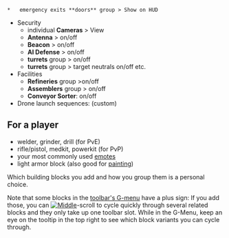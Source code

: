     *   emergency exits **doors** group > Show on HUD
*   Security
    *   individual **Cameras** > View
    *   **Antenna** > on/off
    *   **Beacon** > on/off
    *   **AI Defense** > on/off
    *   **turrets** group > on/off
    *   **turrets** group > target neutrals on/off etc.
*   Facilities
    *   **Refineries** group >on/off
    *   **Assemblers** group > on/off
    *   **Conveyor Sorter**: on/off
*   Drone launch sequences: (custom)

## For a player

*   welder, grinder, drill (for PvE)
*   rifle/pistol, medkit, powerkit (for PvP)
*   your most commonly used [emotes](https://spaceengineers.wiki.gg/wiki/Emotes "Emotes")
*   light armor block (also good for [painting](https://spaceengineers.wiki.gg/wiki/Color "Color"))

Which building blocks you add and how you group them is a personal choice.

Note that some blocks in the [toolbar's G-menu](https://spaceengineers.wiki.gg/wiki/Toolbar "Toolbar") have a plus sign: If you add those, you can [![Middle](https://commons.wiki.gg/images/thumb/Keyboard_White_Mouse_Middle.png/20px-Keyboard_White_Mouse_Middle.png?6ca49a)](https://spaceengineers.wiki.gg/wiki/File:Keyboard_White_Mouse_Middle.png "Middle")\-scroll to cycle quickly through several related blocks and they only take up one toolbar slot. While in the G-Menu, keep an eye on the tooltip in the top right to see which block variants you can cycle through.